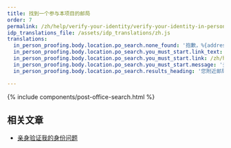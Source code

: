 ```yaml
---
title: 找到一个参与本项目的邮局
order: 7
permalink: /zh/help/verify-your-identity/verify-your-identity-in-person/find-a-participating-post-office/  
idp_translations_file: /assets/idp_translations/zh.js
translations:  
  in_person_proofing.body.location.po_search.none_found: '抱歉，%{address}方圆 50 英里没有参与本项目的邮局。'
  in_person_proofing.body.location.po_search.you_must_start.link_text: '了解更多有关亲身去验证身份的信息。'
  in_person_proofing.body.location.po_search.you_must_start.link: /zh/help/verify-your-identity/verify-your-identity-in-person/
  in_person_proofing.body.location.po_search.you_must_start.message: '去邮局之前就在 %{app_name} 开始这一流程'
  in_person_proofing.body.location.po_search.results_heading: '您附近邮局的搜索结果'

---
```


{% include components/post-office-search.html %}

## 相关文章

* [亲身验证我的身份问题](#)
